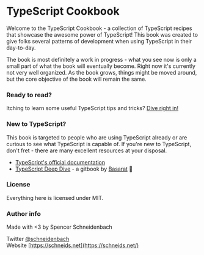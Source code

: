 # TypeScript Cookbook

Welcome to the TypeScript Cookbook - a collection of TypeScript recipes that showcase the awesome power of TypeScript!  This book was created to give folks several patterns of development when using TypeScript in their day-to-day.

The book is most definitely a work in progress - what you see now is only a small part of what the book will eventually become.  Right now it's currently not very well organized.  As the book grows, things might be moved around, but the core objective of the book will remain the same.

### Ready to read?

Itching to learn some useful TypeScript tips and tricks?  [Dive right in!](https://schneidenbach.gitbooks.io/typescript-cookbook/getting-started.html)

### New to TypeScript?

This book is targeted to people who are using TypeScript already or are curious to see what TypeScript is capable of.  If you're new to TypeScript, don't fret - there are many excellent resources at your disposal.

* [TypeScript's official documentation](http://typescriptlang.org)
* [TypeScript Deep Dive](https://basarat.gitbooks.io/typescript) - a gitbook by [Basarat](https://twitter.com/basarat) 🌹

### License

Everything here is licensed under MIT.

### Author info

Made with &lt;3 by Spencer Schneidenbach

Twitter [@schneidenbach](https://twitter.com/schneidenbach)  
Website [https://schneids.net](https://schneids.net/)

